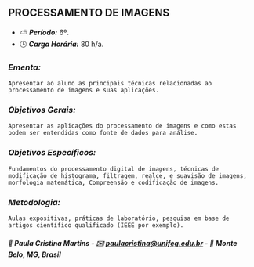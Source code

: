 ## PROCESSAMENTO DE IMAGENS

* :partly_sunny: ***Período:*** 6º.
* :clock3: ***Carga Horária:*** 80 h/a.
 
### *Ementa:*
    Apresentar ao aluno as principais técnicas relacionadas ao processamento de imagens e suas aplicações.
 
### *Objetivos Gerais:*
    Apresentar as aplicações do processamento de imagens e como estas podem ser entendidas como fonte de dados para análise.
 
### *Objetivos Específicos:*
    Fundamentos do processamento digital de imagens, técnicas de modificação de histograma, filtragem, realce, e suavisão de imagens, morfologia matemática, Compreensão e codificação de imagens.
 
### *Metodologia:*
    Aulas expositivas, práticas de laboratório, pesquisa em base de artigos científico qualificado (IEEE por exemplo).
 

##### :busts_in_silhouette: Paula Cristina Martins - :envelope: paulacristina@unifeg.edu.br - :house_with_garden: Monte Belo, MG, Brasil